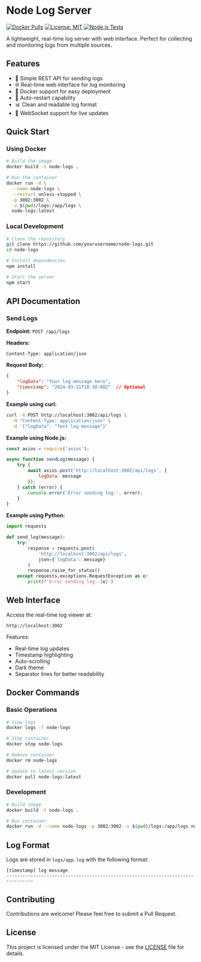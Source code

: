 # Node Log Server

[![Docker Pulls](https://img.shields.io/docker/pulls/telember/node-logs)](https://hub.docker.com/r/telember/node-logs)
[![License: MIT](https://img.shields.io/badge/License-MIT-yellow.svg)](https://opensource.org/licenses/MIT)
[![Node.js Tests](https://github.com/telember/node-logs/actions/workflows/test.yml/badge.svg)](https://github.com/telember/node-logs/actions/workflows/test.yml)

A lightweight, real-time log server with web interface. Perfect for collecting and monitoring logs from multiple sources.

## Features

- 📝 Simple REST API for sending logs
- 🌐 Real-time web interface for log monitoring
- 🐳 Docker support for easy deployment
- 🔄 Auto-restart capability
- 📊 Clean and readable log format
- 🚀 WebSocket support for live updates

## Quick Start

### Using Docker

```bash
# Build the image
docker build -t node-logs .

# Run the container
docker run -d \
  --name node-logs \
  --restart unless-stopped \
  -p 3002:3002 \
  -v $(pwd)/logs:/app/logs \
  node-logs:latest
```

### Local Development

```bash
# Clone the repository
git clone https://github.com/yourusername/node-logs.git
cd node-logs

# Install dependencies
npm install

# Start the server
npm start
```

## API Documentation

### Send Logs

**Endpoint:** `POST /api/logs`

**Headers:**
```
Content-Type: application/json
```

**Request Body:**
```json
{
    "logData": "Your log message here",
    "timestamp": "2024-03-21T10:30:00Z"  // Optional
}
```

**Example using curl:**
```bash
curl -X POST http://localhost:3002/api/logs \
  -H "Content-Type: application/json" \
  -d '{"logData": "Test log message"}'
```

**Example using Node.js:**
```javascript
const axios = require('axios');

async function sendLog(message) {
    try {
        await axios.post('http://localhost:3002/api/logs', {
            logData: message
        });
    } catch (error) {
        console.error('Error sending log:', error);
    }
}
```

**Example using Python:**
```python
import requests

def send_log(message):
    try:
        response = requests.post(
            'http://localhost:3002/api/logs',
            json={'logData': message}
        )
        response.raise_for_status()
    except requests.exceptions.RequestException as e:
        print(f'Error sending log: {e}')
```

## Web Interface

Access the real-time log viewer at:
```
http://localhost:3002
```

Features:
- Real-time log updates
- Timestamp highlighting
- Auto-scrolling
- Dark theme
- Separator lines for better readability

## Docker Commands

### Basic Operations
```bash
# View logs
docker logs -f node-logs

# Stop container
docker stop node-logs

# Remove container
docker rm node-logs

# Update to latest version
docker pull node-logs:latest
```

### Development
```bash
# Build image
docker build -t node-logs .

# Run container
docker run -d --name node-logs -p 3002:3002 -v $(pwd)/logs:/app/logs node-logs:latest
```

## Log Format

Logs are stored in `logs/app.log` with the following format:
```
[timestamp] log message
--------------------------------------------------------------------------------
```

## Contributing

Contributions are welcome! Please feel free to submit a Pull Request.

## License

This project is licensed under the MIT License - see the [LICENSE](LICENSE) file for details. 